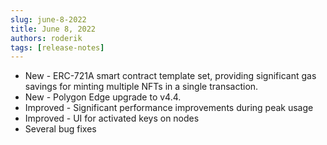 ```yaml
---
slug: june-8-2022
title: June 8, 2022
authors: roderik
tags: [release-notes]
---
```


- New - ERC-721A smart contract template set, providing significant gas savings for minting multiple NFTs in a single transaction.
- New - Polygon Edge upgrade to v4.4.
- Improved - Significant performance improvements during peak usage
- Improved - UI for activated keys on nodes
- Several bug fixes
